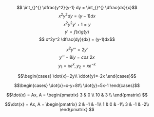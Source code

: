 $$ \int_{}^{} \dfrac{y^2}{y-1} dy = \int_{}^{} \dfrac{dx}{x}$$
$$ x^2y^2 dy = (y-1)dx$$ 
$$ x^2y^2y' + 1 = y $$
$$ y' = f(x)g(y)$$
$$ x^2y^2 \dfrac{dy}{dx} = (y-1)dx$$ 


$$ x^2y''' = 2y'$$
$$ y''' - 8iy = cos~{2x} $$
$$ y_{1} =xe^x, y_{2} =xe^{-x} $$

$$\begin{cases}
    \dot{x}=2y\\
    \ddot{y}=-2x
\end{cases}$$ 

$$\begin{cases}
    \dot{x}=x-y+8t\\
    \dot{y}=5x-1
\end{cases}$$

$$\dot{x} = Ax, A = \begin{pmatrix}
3 & 0 \\ 
10 & 3 \\ 
\end{pmatrix}
$$

$$\dot{x} = Ax, A = \begin{pmatrix}
2 & -1 & -1\\ 
1 & 0  & -1\\
3 & -1 & -2\\ 
\end{pmatrix}
$$
